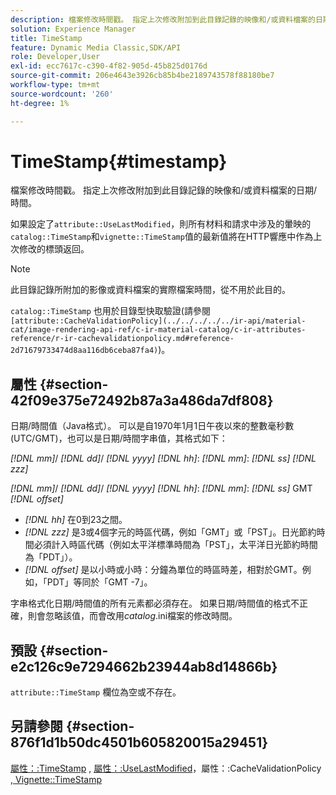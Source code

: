 ```yaml
---
description: 檔案修改時間戳。 指定上次修改附加到此目錄記錄的映像和/或資料檔案的日期/時間。
solution: Experience Manager
title: TimeStamp
feature: Dynamic Media Classic,SDK/API
role: Developer,User
exl-id: ecc7617c-c390-4f82-905d-45b825d0176d
source-git-commit: 206e4643e3926cb85b4be2189743578f88180be7
workflow-type: tm+mt
source-wordcount: '260'
ht-degree: 1%

---
```


# TimeStamp{#timestamp}

檔案修改時間戳。 指定上次修改附加到此目錄記錄的映像和/或資料檔案的日期/時間。

如果設定了`attribute::UseLastModified`，則所有材料和請求中涉及的暈映的`catalog::TimeStamp`和`vignette::TimeStamp`值的最新值將在HTTP響應中作為上次修改的標頭返回。

>[!NOTE]
>
>此目錄記錄所附加的影像或資料檔案的實際檔案時間，從不用於此目的。

`catalog::TimeStamp` 也用於目錄型快取驗證(請參閱 ` [attribute::CacheValidationPolicy](../../../../../ir-api/material-cat/image-rendering-api-ref/c-ir-material-catalog/c-ir-attributes-reference/r-ir-cachevalidationpolicy.md#reference-2d71679733474d8aa116db6ceba87fa4)`)。

## 屬性 {#section-42f09e375e72492b87a3a486da7df808}

日期/時間值（Java格式）。 可以是自1970年1月1日午夜以來的整數毫秒數(UTC/GMT)，也可以是日期/時間字串值，其格式如下：

*[!DNL mm]*/  *[!DNL dd]*/  *[!DNL yyyy]* *[!DNL hh]*: *[!DNL mm]*:  *[!DNL ss]* *[!DNL zzz]*

*[!DNL mm]*/  *[!DNL dd]*/  *[!DNL yyyy]* *[!DNL hh]*: *[!DNL mm]*: *[!DNL ss]* GMT  *[!DNL offset]*

* *[!DNL hh]* 在0到23之間。
* *[!DNL zzz]* 是3或4個字元的時區代碼，例如「GMT」或「PST」。日光節約時間必須計入時區代碼（例如太平洋標準時間為「PST」，太平洋日光節約時間為「PDT」）。
* *[!DNL offset]* 是以小時或小時：分鐘為單位的時區時差，相對於GMT。例如，「PDT」等同於「GMT -7」。

字串格式化日期/時間值的所有元素都必須存在。 如果日期/時間值的格式不正確，則會忽略該值，而會改用&#x200B;*catalog*.ini檔案的修改時間。

## 預設 {#section-e2c126c9e7294662b23944ab8d14866b}

`attribute::TimeStamp` 欄位為空或不存在。

## 另請參閱 {#section-876f1d1b50dc4501b605820015a29451}

[屬性：:TimeStamp](../../../../../ir-api/material-cat/image-rendering-api-ref/c-ir-material-catalog/c-ir-attributes-reference/r-ir-timestamp.md#reference-8373ad4ee03d4e4b9a8fc96cf42b3181) ,  [屬性：:UseLastModified](../../../../../ir-api/material-cat/image-rendering-api-ref/c-ir-material-catalog/c-ir-attributes-reference/r-ir-uselastmodified.md#reference-d2ab628c9e004fedbd38324866dbca1d)，屬性：:CacheValidationPolicy [, ](../../../../../ir-api/material-cat/image-rendering-api-ref/c-ir-material-catalog/c-ir-attributes-reference/r-ir-cachevalidationpolicy.md#reference-2d71679733474d8aa116db6ceba87fa4) [Vignette::TimeStamp](../../../../../ir-api/material-cat/image-rendering-api-ref/c-ir-material-catalog/c-ir-vignette-map-reference/r-ir-timestamp-vignette.md#reference-d57cdd40a6a645d199dbb1d56cc85bc1)
